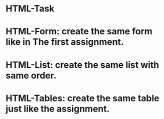 # HTML-Task

# HTML-Form: create the same form like in The first assignment.

# HTML-List: create the same list with same order.

# HTML-Tables: create the same table just like the assignment.
